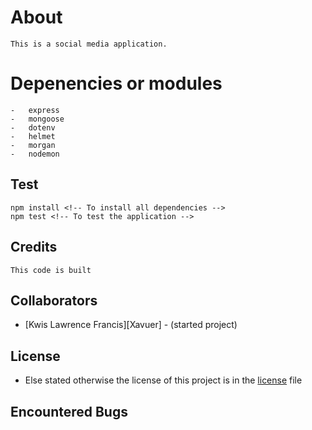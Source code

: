 #   About 
    This is a social media application.



# Depenencies or modules 
    -   express 
    -   mongoose
    -   dotenv
    -   helmet
    -   morgan 
    -   nodemon

## Test 
```
npm install <!-- To install all dependencies -->
npm test <!-- To test the application -->
```

## Credits 
    This code is built 


## Collaborators 
* [Kwis Lawrence Francis][Xavuer] - (started project)

## License
* Else stated otherwise the license of this project is in the [license](./licence) file 


## Encountered Bugs



[bcrypt]: bcrypt.js
[dotenv]: dotenv
[express]: express
[helmet]: helmet
[morgan]: morgan
[nodemon]: nodemon